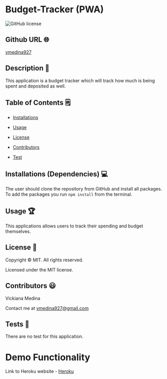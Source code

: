 # Budget-Tracker (PWA)
![GitHub license](https://img.shields.io/badge/license-MIT-yellowgreen.svg)
## Github URL 🌐
[vmedina927](https://github.com/vmedina927/)
## Description 📝
This application is a budget tracker which will track how much is being spent and deposited as well.
## Table of Contents 🗒
* [Installations](#dependencies)
* [Usage](#usage)

* [License](#license)

* [Contributors](#contributors)
* [Test](#test)
## Installations (Dependencies) 💻
The user should clone the repository from GitHub and install all packages.  To add the packages you run `npm install` from the terminal.
## Usage 🏆
This applications allows users to track their spending and budget themselves.
## License 📛
Copyright © MIT. All rights reserved. 
        
Licensed under the MIT license.
## Contributors 😃
Vickiana Medina

Contact me at vmedina927@gmail.com
## Tests 🧪
There are no test for this application.

# Demo Functionality

Link to Heroku website - [Heroku]()